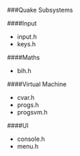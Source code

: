 ###Quake Subsystems

####Input
* input.h
* keys.h

####Maths
* bih.h

####Virtual Machine
* cvar.h
* progs.h
* progsvm.h

####UI
* console.h
* menu.h